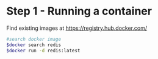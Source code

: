 # Step 1 - Running a container

Find existing images at https://registry.hub.docker.com/

```sh
#search docker image
$docker search redis
$docker run -d redis:latest
```